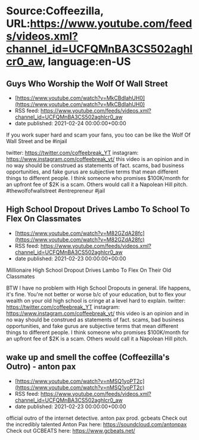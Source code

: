 # Source:Coffeezilla, URL:https://www.youtube.com/feeds/videos.xml?channel_id=UCFQMnBA3CS502aghlcr0_aw, language:en-US

## Guys Who Worship the Wolf Of Wall Street
 - [https://www.youtube.com/watch?v=MkCBdIahUH0](https://www.youtube.com/watch?v=MkCBdIahUH0)
 - RSS feed: https://www.youtube.com/feeds/videos.xml?channel_id=UCFQMnBA3CS502aghlcr0_aw
 - date published: 2021-02-24 00:00:00+00:00

If you work super hard and scam your fans, you too can be like the Wolf Of Wall Street and be #injail

twitter: https://twitter.com/coffeebreak_YT
instagram: https://www.instagram.com/coffeebreak_yt/
this video is an opinion and in no way should be construed as statements of fact. scams, bad business opportunities, and fake gurus are subjective terms that mean different things to different people. I think someone who promises $100K/month for an upfront fee of $2K is a scam. Others would call it a Napolean Hill pitch.
#thewolfofwallstreet #entrepreneur #jail

## High School Dropout Drives Lambo To School To Flex On Classmates
 - [https://www.youtube.com/watch?v=M82GZdA28fc](https://www.youtube.com/watch?v=M82GZdA28fc)
 - RSS feed: https://www.youtube.com/feeds/videos.xml?channel_id=UCFQMnBA3CS502aghlcr0_aw
 - date published: 2021-02-23 00:00:00+00:00

Millionaire High School Dropout Drives Lambo To Flex On Their Old Classmates

BTW I have no problem with High School Dropouts in general. life happens, it's fine. You're not better or worse b/c of your education, but to flex your wealth on your old high school is cringe at a level hard to explain. 
twitter: https://twitter.com/coffeebreak_YT
instagram: https://www.instagram.com/coffeebreak_yt/
this video is an opinion and in no way should be construed as statements of fact. scams, bad business opportunities, and fake gurus are subjective terms that mean different things to different people. I think someone who promises $100K/month for an upfront fee of $2K is a scam. Others would call it a Napolean Hill pitch.

## wake up and smell the coffee (Coffeezilla's Outro) - anton pax
 - [https://www.youtube.com/watch?v=nMSQ1yoPT2c](https://www.youtube.com/watch?v=nMSQ1yoPT2c)
 - RSS feed: https://www.youtube.com/feeds/videos.xml?channel_id=UCFQMnBA3CS502aghlcr0_aw
 - date published: 2021-02-23 00:00:00+00:00

official outro of the internet detective.  anton pax prod. gcbeats
Check out the incredibly talented Anton Pax here: https://soundcloud.com/antonpax
Check out GCBEATS here: https://www.gcbeats.net/

